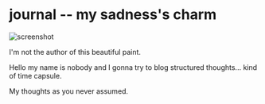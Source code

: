 # journal -- my sadness's charm

![screenshot](https://raw.githubusercontent.com/HackIT/journal/master/img/men_evolution.jpg)

I'm not the author of this beautiful paint.

Hello my name is nobody and I gonna try to blog structured thoughts... kind of time capsule.

My thoughts as you never assumed.
